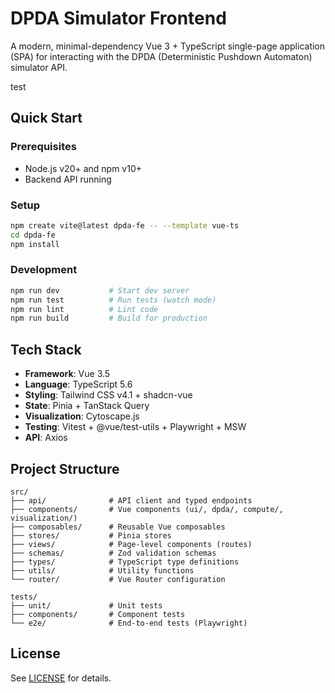 # DPDA Simulator Frontend

A modern, minimal-dependency Vue 3 + TypeScript single-page application (SPA) for interacting with the DPDA (Deterministic Pushdown Automaton) simulator API.

test
## Quick Start

### Prerequisites
- Node.js v20+ and npm v10+
- Backend API running

### Setup

```bash
npm create vite@latest dpda-fe -- --template vue-ts
cd dpda-fe
npm install
```

### Development

```bash
npm run dev           # Start dev server
npm run test          # Run tests (watch mode)
npm run lint          # Lint code
npm run build         # Build for production
```

## Tech Stack

- **Framework**: Vue 3.5
- **Language**: TypeScript 5.6
- **Styling**: Tailwind CSS v4.1 + shadcn-vue
- **State**: Pinia + TanStack Query
- **Visualization**: Cytoscape.js
- **Testing**: Vitest + @vue/test-utils + Playwright + MSW
- **API**: Axios

## Project Structure

```
src/
├── api/              # API client and typed endpoints
├── components/       # Vue components (ui/, dpda/, compute/, visualization/)
├── composables/      # Reusable Vue composables
├── stores/           # Pinia stores
├── views/            # Page-level components (routes)
├── schemas/          # Zod validation schemas
├── types/            # TypeScript type definitions
├── utils/            # Utility functions
└── router/           # Vue Router configuration

tests/
├── unit/             # Unit tests
├── components/       # Component tests
└── e2e/              # End-to-end tests (Playwright)
```

## License

See [LICENSE](LICENSE) for details.
